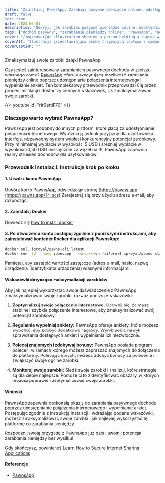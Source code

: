 ```yaml
---
title: "Zainstaluj PawnsApp: Zarabiaj pasywne pieniądze online, udostępniając swój Internet"
draft: false
toc: true
date: 2023-06-01
description: "Odkryj, jak zarabiać pasywne pieniądze online, udostępniając swoje połączenie internetowe i wypełniając ankiety za pośrednictwem PawnsApp."
tags: ["dochód pasywny", "zarabianie pieniędzy online", "PawnsApp", "udostępnianie internetu", "zakończenie ankiety", "minimalna wypłata", "średnia wypłata", "zarabianie online", "side hustle", "praca w domu", "zdobywanie nagród", "monetyzacja internetu", "udostępnianie cyfrowe", "generowanie dochodu", "niezależność finansowa", "uzyskać dodatkowy dochód", "ankiety online", "dochód oparty na technologii", "strategia monetyzacji", "gospodarka cyfrowa", "sieć peer-to-peer", "strumień dochodów", "internet domowy", "możliwość zarabiania pieniędzy", "korzystanie z internetu", "nagrody za ankiety", "zarabianie pieniędzy online", "łatwe pieniądze", "nagrody cyfrowe", "monetyzacja internetu", "Zarobki pasywne"]
cover: "/img/cover/An_illustration_showing_a_person_holding_a_laptop_with_a_money.png"
coverAlt: "Ilustracja przedstawiająca osobę trzymającą laptopa z symbolem pieniędzy na ekranie, reprezentującym zarabianie pasywnego dochodu poprzez udostępnianie w Internecie i wypełnianie ankiet w aplikacji PawnsApp."
coverCaption: ""
---
```

 Zmaksymalizuj swoje zarobki dzięki PawnsApp

Czy jesteś zainteresowany zarabianiem pasywnego dochodu w zaciszu własnego domu? [PawnsApp](https://pawns.app/?r=sos) oferuje ekscytującą możliwość zarabiania pieniędzy online poprzez udostępnianie połączenia internetowego i wypełnianie ankiet. Ten kompleksowy przewodnik przeprowadzi Cię przez proces instalacji i dostarczy cennych wskazówek, jak zmaksymalizować swoje zarobki.

{{< youtube id="rIr0ettIP70" >}}

### Dlaczego warto wybrać PawnsApp?

PawnsApp jest podobny do innych platform, które płacą za udostępnianie połączenia internetowego. Wyróżnia ją jednak przyjazny dla użytkownika interfejs, niezawodny system wypłat i konkurencyjny potencjał zarobkowy. Przy minimalnej wypłacie w wysokości 5 USD i średniej wypłacie w wysokości 0,50 USD miesięcznie za węzeł na IP, PawnsApp zapewnia realny strumień dochodów dla użytkowników.

### Przewodnik instalacji: Instrukcje krok po kroku

#### 1. Utwórz konto PawnsApp

Utwórz konto PawnsApp, odwiedzając stronę [https://pawns.app](https://pawns.app/?r=sos) Zarejestruj się przy użyciu adresu e-mail, aby rozpocząć.

#### 2. Zainstaluj Docker

Dowiedz się [how to install docker](https://simeononsecurity.ch/other/creating-profitable-low-powered-crypto-miners/#installing-docker)

#### 3. Po utworzeniu konta postępuj zgodnie z poniższymi instrukcjami, aby zainstalować kontener Docker dla aplikacji PawnsApp:

```bash
docker pull iproyal/pawns-cli:latest
docker run -td --name pawnsapp --restart=on-failure:5 iproyal/pawns-cli:latest -email=email@example.com -password=change_me -device-name=raspberrypi -device-id=raspberrypi1 -accept-tos
```
Pamiętaj, aby zastąpić wartości zastępcze (adres e-mail, hasło, nazwę urządzenia i identyfikator urządzenia) własnymi informacjami.

#### Wskazówki dotyczące maksymalizacji zarobków

Aby jak najlepiej wykorzystać swoje doświadczenie z PawnsApp i zmaksymalizować swoje zarobki, rozważ poniższe wskazówki:

1. **Zoptymalizuj swoje połączenie internetowe:** Upewnij się, że masz stabilne i szybkie połączenie internetowe, aby zmaksymalizować swój potencjał zarobkowy.

2. **Regularnie wypełniaj ankiety:** PawnsApp oferuje ankiety, które możesz wypełnić, aby zdobyć dodatkowe nagrody. Wyrób sobie nawyk sprawdzania dostępnych ankiet i wypełniania ich niezwłocznie.

3. **Polecaj znajomych i zdobywaj bonusy:** PawnsApp posiada program poleceń, w ramach którego możesz zapraszać znajomych do dołączenia do platformy. Polecając innych, możesz zdobyć bonusy za polecenie i zwiększyć swoje ogólne zarobki.

4. **Monitoruj swoje zarobki:** Śledź swoje zarobki i analizuj, które strategie są dla ciebie najlepsze. Pomoże ci to zidentyfikować obszary, w których możesz poprawić i zoptymalizować swoje zarobki.

#### Wnioski

PawnsApp zapewnia doskonałą okazję do zarabiania pasywnego dochodu poprzez udostępnianie połączenia internetowego i wypełnianie ankiet. Postępując zgodnie z instrukcją instalacji i wdrażając podane wskazówki, możesz zmaksymalizować swoje zarobki i jak najlepiej wykorzystać tę platformę do zarabiania pieniędzy.

Rozpocznij swoją przygodę z PawnsApp już dziś i uwolnij potencjał zarabiania pieniędzy bez wysiłku!

Gdy skończysz, powinieneś [Learn How to Secure Internet Sharing Applications](https://simeononsecurity.ch/other/how-to-secure-internet-sharing-applications/)

#### Referencje
- [PawnsApp](https://pawns.app/?r=sos)
